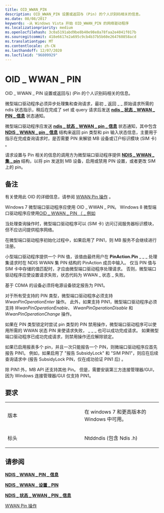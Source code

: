 ```yaml
---
title: OID_WWAN_PIN
description: OID_WWAN_PIN 设置或返回与 (Pin) 的个人识别码相关的信息。
ms.date: 08/08/2017
keywords: -从 Windows Vista 开始 OID_WWAN_PIN 的网络驱动程序
ms.localizationpriority: medium
ms.openlocfilehash: 3c0a5191abd9be8b40e98e8a78faa2e4041f017b
ms.sourcegitcommit: 418e6617e2a695c9cb4b37b5b60e264760858acd
ms.translationtype: MT
ms.contentlocale: zh-CN
ms.lasthandoff: 12/07/2020
ms.locfileid: "96809929"
---
```

# <a name="oid_wwan_pin"></a>OID \_ WWAN \_ PIN


OID \_ WWAN \_ PIN 设置或返回与)  (Pin 的个人识别码相关的信息。

微型端口驱动程序必须异步处理集和查询请求，最初 \_ 返回 \_ \_ 原始请求所需的 ndis 状态指示，稍后在完成了 set 或 query 请求后发送 [**ndis \_ 状态 \_ WWAN \_ PIN \_ 信息**](ndis-status-wwan-pin-info.md) 状态通知。

微型端口驱动程序应发送 [**ndis \_ 状态 \_ WWAN \_ pin \_ 信息**](ndis-status-wwan-pin-info.md) 状态通知，其中包含 [**NDIS \_ WWAN \_ pin \_ 信息**](/windows-hardware/drivers/ddi/ndiswwan/ns-ndiswwan-_ndis_wwan_pin_info) 结构来返回 pin 类型和 pin 输入状态信息，主要用于指示在完成查询请求时，是否需要 PIN 来解锁 MB 设备或订户标识模块 (SIM 卡) 。

请求设置与 Pin 相关的信息的调用方为微型端口驱动程序提供 [**NDIS \_ WWAN \_ 集 \_ pin**](/windows-hardware/drivers/ddi/ndiswwan/ns-ndiswwan-_ndis_wwan_set_pin) 结构，以将 pin 发送到 MB 设备，启用或禁用 PIN 设置，或者更改 SIM 上的 pin。

<a name="remarks"></a>备注
-------

有关使用此 OID 的详细信息，请参阅 [WWAN Pin 操作](./mb-pin-operations.md) 。

Windows 7 微型端口驱动程序应使用 OID \_ WWAN \_ PIN。 Windows 8 微型端口驱动程序应使用[OID \_ WWAN \_ PIN （ \_ 例如](oid-wwan-pin-ex.md)

当处理查询操作时，微型端口驱动程序可以 (SIM 卡) 访问订阅服务器标识模块，但不应访问提供程序网络。

在微型端口驱动程序初始化过程中，如果启用了 PIN1，则 MB 服务不会继续进行注册。

小型端口驱动程序提供一个 PIN 值，该值由最终用户在 **PinAction.Pin** \_ \_ \_ 处理集请求时在 NDIS WWAN 集 PIN 结构的 PinAction 成员中输入。 仅当 PIN 值与 SIM 卡中存储的值匹配时，才应由微型端口驱动程序处理请求。 否则，微型端口驱动程序应使设置请求失败，状态代码为 WWAN \_ 状态 \_ 失败。

基于 CDMA 的设备必须将电源设备锁定报告为 PIN1。

对于所有受支持的 PIN 类型，微型端口驱动程序必须支持 *WwanPinOperationEnter* 操作。 此外，如果支持 PIN1，微型端口驱动程序必须支持 *WwanPinOperationEnable*、 *WwanPinOperationDisable* 和 *WwanPinOperationChange* 操作。

如果在 PIN 类型锁定时尝试 pin 类型的 PIN 禁用操作，微型端口驱动程序可以使用所需的 WWAN 状态 PIN 来使请求失败， \_ \_ \_ 也可以成功完成请求。 如果微型端口驱动程序已成功完成请求，则禁用操作还应解除锁定。

如果已启用报表多个 pin，并且一次只能报告一个 PIN，则微端口驱动程序应首先报告 PIN1。 例如，如果启用了 "报告 SubsidyLock" 和 "SIM PIN1"，则应在后续查询请求中 (报告 SubsidyLock PIN，仅在成功验证 PIN1 后) 。

除 PIN1 外，MB API 还支持其他 Pin。 但是，需要安装第三方连接管理器/GUI，因为 Windows 连接管理器/GUI 仅支持 PIN1。

<a name="requirements"></a>要求
------------

<table>
<colgroup>
<col width="50%" />
<col width="50%" />
</colgroup>
<tbody>
<tr class="odd">
<td><p>版本</p></td>
<td><p>在 windows 7 和更高版本的 Windows 中可用。</p></td>
</tr>
<tr class="even">
<td><p>标头</p></td>
<td>Ntddndis (包含 Ndis .h) </td>
</tr>
</tbody>
</table>

## <a name="see-also"></a>请参阅


[**NDIS \_ WWAN \_ PIN \_ 信息**](/windows-hardware/drivers/ddi/ndiswwan/ns-ndiswwan-_ndis_wwan_pin_info)

[**NDIS \_ WWAN \_ 设置 \_ PIN**](/windows-hardware/drivers/ddi/ndiswwan/ns-ndiswwan-_ndis_wwan_set_pin)

[**NDIS \_ 状态 \_ WWAN \_ PIN \_ 信息**](ndis-status-wwan-pin-info.md)

[WWAN Pin 操作](./mb-pin-operations.md)

 


